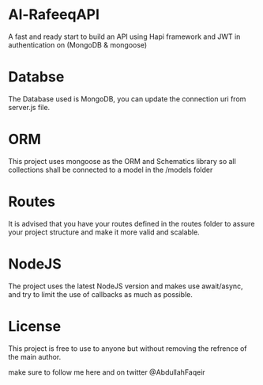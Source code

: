 # Al-RafeeqAPI
A fast and ready start to build an API using Hapi framework and JWT in authentication on (MongoDB &amp; mongoose)

# Databse
The Database used is MongoDB, you can update the connection uri from server.js file.

# ORM
This project uses mongoose as the ORM and Schematics library so all collections shall be connected to a model in the /models folder

# Routes
It is advised that you have your routes defined in the routes folder to assure your project structure and make it more valid and scalable.

# NodeJS
The project uses the latest NodeJS version and makes use await/async, and try to limit the use of callbacks as much as possible.

# License
This project is free to use to anyone but without removing the refrence of the main author.

make sure to follow me here and on twitter @AbdullahFaqeir
